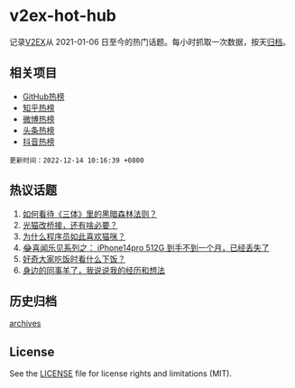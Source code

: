 # v2ex-hot-hub

 记录[V2EX](https://www.v2ex.com/)从 2021-01-06 日至今的热门话题。每小时抓取一次数据，按天[归档](archives)。
 
 ## 相关项目

- [GitHub热榜](https://github.com/snaildev/github-hot-hub)
- [知乎热榜](https://github.com/snaildev/zhihu-hot-hub)
- [微博热榜](https://github.com/snaildev/weibo-hot-hub)
- [头条热榜](https://github.com/snaildev/toutiao-hot-hub)
- [抖音热榜](https://github.com/snaildev/douyin-hot-hub)


 `更新时间：2022-12-14 10:16:39 +0800`

## 热议话题

1. [如何看待《三体》里的黑暗森林法则？](https://www.v2ex.com/t/902223)
1. [光猫改桥接，还有啥必要？](https://www.v2ex.com/t/902139)
1. [为什么程序员如此喜欢猫咪？](https://www.v2ex.com/t/902270)
1. [😂喜闻乐见系列之： iPhone14pro 512G 到手不到一个月，已经丢失了](https://www.v2ex.com/t/902226)
1. [好奇大家吃饭时看什么下饭？](https://www.v2ex.com/t/902356)
1. [身边的同事羊了，我说说我的经历和想法](https://www.v2ex.com/t/902350)

## 历史归档

[archives](archives)

## License

See the [LICENSE](LICENSE) file for license rights and limitations (MIT).
